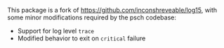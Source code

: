 This package is a fork of https://github.com/inconshreveable/log15, with some
minor modifications required by the psch codebase:

 * Support for log level `trace`
 * Modified behavior to exit on `critical` failure
